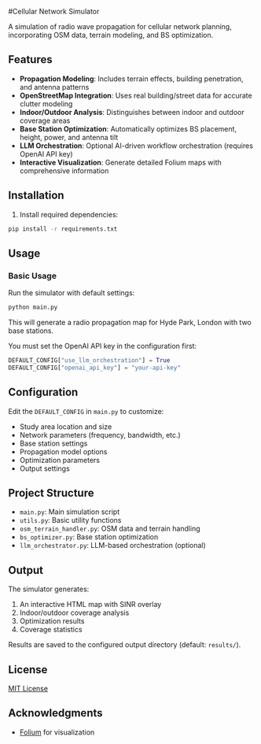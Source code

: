#Cellular Network Simulator

A simulation of radio wave propagation for cellular network planning, incorporating OSM data, terrain modeling, and BS optimization.

## Features

- **Propagation Modeling**: Includes terrain effects, building penetration, and antenna patterns
- **OpenStreetMap Integration**: Uses real building/street data for accurate clutter modeling
- **Indoor/Outdoor Analysis**: Distinguishes between indoor and outdoor coverage areas
- **Base Station Optimization**: Automatically optimizes BS placement, height, power, and antenna tilt
- **LLM Orchestration**: Optional AI-driven workflow orchestration (requires OpenAI API key)
- **Interactive Visualization**: Generate detailed Folium maps with comprehensive information

## Installation



1. Install required dependencies:
```bash
pip install -r requirements.txt
```

## Usage

### Basic Usage

Run the simulator with default settings:

```bash
python main.py
```

This will generate a radio propagation map for Hyde Park, London with two base stations.

You must set the OpenAI API key in the configuration first:

```python
DEFAULT_CONFIG["use_llm_orchestration"] = True
DEFAULT_CONFIG["openai_api_key"] = "your-api-key"
```

## Configuration

Edit the `DEFAULT_CONFIG` in `main.py` to customize:

- Study area location and size
- Network parameters (frequency, bandwidth, etc.)
- Base station settings
- Propagation model options
- Optimization parameters
- Output settings

## Project Structure

- `main.py`: Main simulation script
- `utils.py`: Basic utility functions
- `osm_terrain_handler.py`: OSM data and terrain handling
- `bs_optimizer.py`: Base station optimization
- `llm_orchestrator.py`: LLM-based orchestration (optional)

## Output

The simulator generates:

1. An interactive HTML map with SINR overlay
2. Indoor/outdoor coverage analysis
3. Optimization results
4. Coverage statistics

Results are saved to the configured output directory (default: `results/`).

## License
[MIT License](LICENSE)

## Acknowledgments
- [Folium](https://github.com/python-visualization/folium) for visualization 